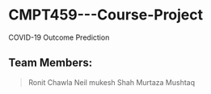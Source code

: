 # CMPT459---Course-Project
COVID-19 Outcome Prediction

## Team Members:
 > Ronit Chawla
 > Neil mukesh Shah
 > Murtaza Mushtaq

